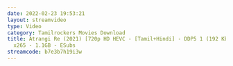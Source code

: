 ```yaml
---
date: 2022-02-23 19:53:21
layout: streamvideo
type: Video
category: Tamilrockers Movies Download
title: Atrangi Re (2021) [720p HD HEVC - [Tamil+Hindi] - DDP5 1 (192 Kbps) -
  x265 - 1.1GB - ESubs
streamcode: b7e3b7h19i3w
---
```


